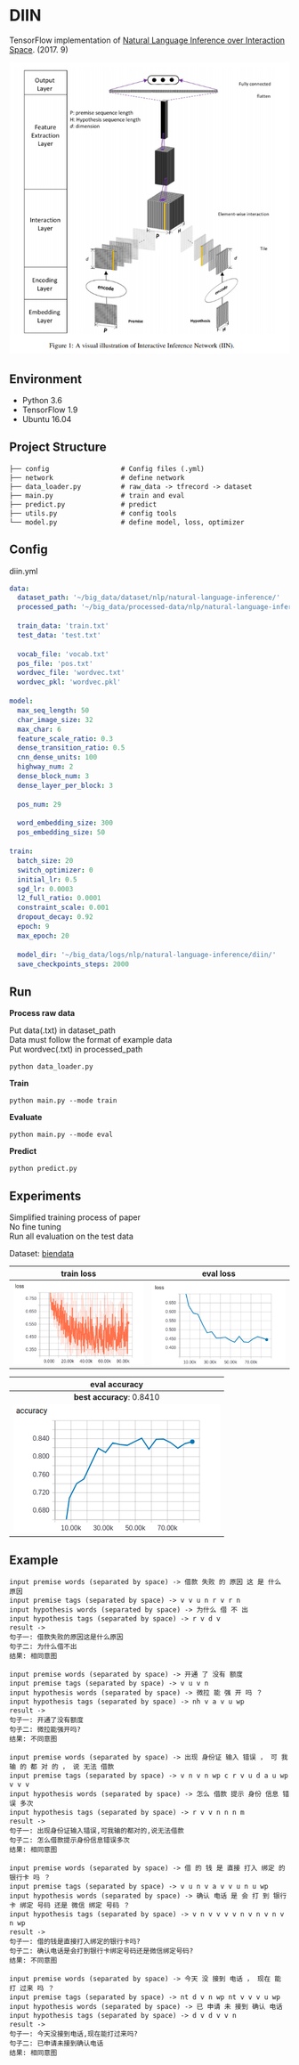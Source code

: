# DIIN

TensorFlow implementation of [Natural Language Inference over Interaction Space](https://arxiv.org/pdf/1709.04348.pdf). (2017. 9)

![images](images/paper.png)

## Environment

- Python 3.6
- TensorFlow 1.9
- Ubuntu 16.04


## Project Structure


    ├── config                  # Config files (.yml)
    ├── network                 # define network
    ├── data_loader.py          # raw_data -> tfrecord -> dataset
    ├── main.py                 # train and eval
    ├── predict.py              # predict
    ├── utils.py                # config tools
    └── model.py                # define model, loss, optimizer
    

## Config

diin.yml

```yml
data:
  dataset_path: '~/big_data/dataset/nlp/natural-language-inference/'
  processed_path: '~/big_data/processed-data/nlp/natural-language-inference/diin/'

  train_data: 'train.txt'
  test_data: 'test.txt'

  vocab_file: 'vocab.txt'
  pos_file: 'pos.txt'
  wordvec_file: 'wordvec.txt'
  wordvec_pkl: 'wordvec.pkl'

model:
  max_seq_length: 50
  char_image_size: 32
  max_char: 6
  feature_scale_ratio: 0.3
  dense_transition_ratio: 0.5
  cnn_dense_units: 100
  highway_num: 2
  dense_block_num: 3
  dense_layer_per_block: 3

  pos_num: 29

  word_embedding_size: 300
  pos_embedding_size: 50

train:
  batch_size: 20
  switch_optimizer: 0
  initial_lr: 0.5
  sgd_lr: 0.0003
  l2_full_ratio: 0.0001
  constraint_scale: 0.001
  dropout_decay: 0.92
  epoch: 9
  max_epoch: 20

  model_dir: '~/big_data/logs/nlp/natural-language-inference/diin/'
  save_checkpoints_steps: 2000
```


## Run

**Process raw data**

Put data(.txt) in dataset_path  
Data must follow the format of example data  
Put wordvec(.txt) in processed_path

```
python data_loader.py
```

**Train**

```
python main.py --mode train
```

**Evaluate**

```
python main.py --mode eval
```

**Predict**  
```
python predict.py
```

## Experiments

Simplified training process of paper   
No fine tuning  
Run all evaluation on the test data

Dataset: [biendata](https://biendata.com/competition/CCKS2018_3/)  

|train loss|eval loss|
| :----------:| :----------: |
|![images](images/train-loss.png)|![images](images/eval-loss.png)|

|eval accuracy|
| :----------:|
|**best accuracy**: 0.8410|
|![images](images/accuracy.png)|


## Example


```
input premise words (separated by space) -> 借款 失败 的 原因 这 是 什么 原因
input premise tags (separated by space) -> v v u n r v r n
input hypothesis words (separated by space) -> 为什么 借 不 出
input hypothesis tags (separated by space) -> r v d v
result ->
句子一: 借款失败的原因这是什么原因
句子二: 为什么借不出
结果: 相同意图

input premise words (separated by space) -> 开通 了 没有 额度
input premise tags (separated by space) -> v u v n
input hypothesis words (separated by space) -> 微拉 能 强 开 吗 ？
input hypothesis tags (separated by space) -> nh v a v u wp
result ->
句子一: 开通了没有额度
句子二: 微拉能强开吗?
结果: 不同意图

input premise words (separated by space) -> 出现 身份证 输入 错误 ， 可 我 输 的 都 对 的 ， 说 无法 借款
input premise tags (separated by space) -> v n v n wp c r v u d a u wp v v v
input hypothesis words (separated by space) -> 怎么 借款 提示 身份 信息 错误 多次
input hypothesis tags (separated by space) -> r v v n n n m
result ->
句子一: 出现身份证输入错误,可我输的都对的,说无法借款
句子二: 怎么借款提示身份信息错误多次
结果: 相同意图

input premise words (separated by space) -> 借 的 钱 是 直接 打入 绑定 的 银行卡 吗 ？
input premise tags (separated by space) -> v u n v a v v u n u wp
input hypothesis words (separated by space) -> 确认 电话 是 会 打 到 银行卡 绑定 号码 还是 微信 绑定 号码 ？
input hypothesis tags (separated by space) -> v n v v v v n v n v n v n wp
result ->
句子一: 借的钱是直接打入绑定的银行卡吗?
句子二: 确认电话是会打到银行卡绑定号码还是微信绑定号码?
结果: 不同意图

input premise words (separated by space) -> 今天 没 接到 电话 ， 现在 能 打 过来 吗 ？
input premise tags (separated by space) -> nt d v n wp nt v v v u wp
input hypothesis words (separated by space) -> 已 申请 未 接到 确认 电话
input hypothesis tags (separated by space) -> d v d v v n
result ->
句子一: 今天没接到电话,现在能打过来吗?
句子二: 已申请未接到确认电话
结果: 相同意图
```




